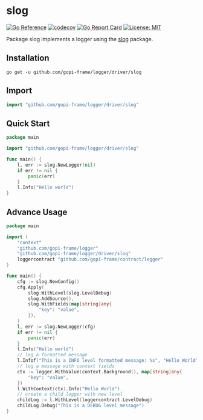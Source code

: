 # slog
[![Go Reference](https://pkg.go.dev/badge/github.com/gopi-frame/logger/driver/slog.svg)](https://pkg.go.dev/github.com/gopi-frame/logger/driver/slog)
[![codecov](https://codecov.io/gh/gopi-frame/logger/graph/badge.svg?token=9EUOUXQ6PD&flag=slog)](https://codecov.io/gh/gopi-frame/logger?flag=slog)
[![Go Report Card](https://goreportcard.com/badge/github.com/gopi-frame/logger/driver/slog)](https://goreportcard.com/report/github.com/gopi-frame/logger/driver/slog)
[![License: MIT](https://img.shields.io/badge/License-MIT-green.svg)](https://opensource.org/licenses/MIT)

Package slog implements a logger using the [slog](https://pkg.go.dev/log/slog) package.

## Installation

```shell
go get -u github.com/gopi-frame/logger/driver/slog
```

## Import

```go
import "github.com/gopi-frame/logger/driver/slog"
```

## Quick Start

```go
package main

import "github.com/gopi-frame/logger/driver/slog"

func main() {
    l, err := slog.NewLogger(nil)
    if err != nil {
        panic(err)
    }
    l.Info("Hello world")
}
```

## Advance Usage

```go
package main

import (
    "context"
    "github.com/gopi-frame/logger"
    "github.com/gopi-frame/logger/driver/slog"
    loggercontract "github.com/gopi-frame/contract/logger"
)

func main() {
    cfg := slog.NewConfig()
    cfg.Apply(
        slog.WithLevel(slog.LevelDebug)
        slog.AddSource(),
        slog.WithFields(map[string]any{
            "key": "value",
        }),
    )
    l, err := slog.NewLogger(cfg)
    if err != nil {
        panic(err)
    }
    l.Info("Hello world")
    // log a formatted message
    l.Infof("This is a INFO level formatted message: %s", "Hello World")
    // log a message with context fields
    ctx := logger.WithValue(context.Background(), map[string]any{
        "key": "value",
    })
    l.WithContext(ctx).Info("Hello World")
    // create a child logger with new level
    childLog := l.WithLevel(loggercontract.LevelDebug)
    childLog.Debug("This is a DEBUG level message")
}
```

